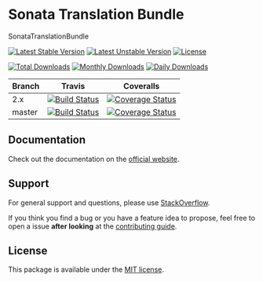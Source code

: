 # Sonata Translation Bundle

SonataTranslationBundle

[![Latest Stable Version](https://poser.pugx.org/sonata-project/translation-bundle/v/stable)](https://packagist.org/packages/sonata-project/translation-bundle)
[![Latest Unstable Version](https://poser.pugx.org/sonata-project/translation-bundle/v/unstable)](https://packagist.org/packages/sonata-project/translation-bundle)
[![License](https://poser.pugx.org/sonata-project/translation-bundle/license)](https://packagist.org/packages/sonata-project/translation-bundle)

[![Total Downloads](https://poser.pugx.org/sonata-project/translation-bundle/downloads)](https://packagist.org/packages/sonata-project/translation-bundle)
[![Monthly Downloads](https://poser.pugx.org/sonata-project/translation-bundle/d/monthly)](https://packagist.org/packages/sonata-project/translation-bundle)
[![Daily Downloads](https://poser.pugx.org/sonata-project/translation-bundle/d/daily)](https://packagist.org/packages/sonata-project/translation-bundle)

Branch | Travis | Coveralls |
------ | ------ | --------- |
2.x   | [![Build Status][travis_stable_badge]][travis_stable_link]     | [![Coverage Status][coveralls_stable_badge]][coveralls_stable_link]     |
master | [![Build Status][travis_unstable_badge]][travis_unstable_link] | [![Coverage Status][coveralls_unstable_badge]][coveralls_unstable_link] |

## Documentation

Check out the documentation on the [official website](https://sonata-project.org/bundles/translation).

## Support

For general support and questions, please use [StackOverflow](http://stackoverflow.com/questions/tagged/sonata).

If you think you find a bug or you have a feature idea to propose, feel free to open a issue
**after looking** at the [contributing guide](CONTRIBUTING.md).

## License

This package is available under the [MIT license](LICENSE).

[travis_stable_badge]: https://travis-ci.org/sonata-project/SonataTranslationBundle.svg?branch=2.x
[travis_stable_link]: https://travis-ci.org/sonata-project/SonataTranslationBundle
[travis_unstable_badge]: https://travis-ci.org/sonata-project/SonataTranslationBundle.svg?branch=master
[travis_unstable_link]: https://travis-ci.org/sonata-project/SonataTranslationBundle

[coveralls_stable_badge]: https://coveralls.io/repos/github/sonata-project/SonataTranslationBundle/badge.svg?branch=2.x
[coveralls_stable_link]: https://coveralls.io/github/sonata-project/SonataTranslationBundle?branch=2.x
[coveralls_unstable_badge]: https://coveralls.io/repos/github/sonata-project/SonataTranslationBundle/badge.svg?branch=master
[coveralls_unstable_link]: https://coveralls.io/github/sonata-project/SonataTranslationBundle?branch=master
